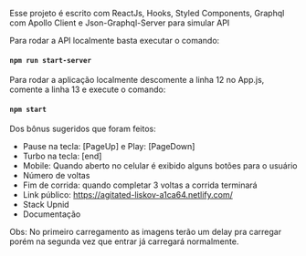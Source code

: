 Esse projeto é escrito com ReactJs, Hooks, Styled Components, Graphql com Apollo Client e Json-Graphql-Server para simular API

Para rodar a API localmente basta executar o comando:

#### `npm run start-server`

Para rodar a aplicação localmente descomente a linha 12 no App.js, comente a linha 13 e execute o comando:

#### `npm start`

Dos bônus sugeridos que foram feitos:
  - Pause na tecla: [PageUp] e Play: [PageDown]
  - Turbo na tecla: [end]
  - Mobile: Quando aberto no celular é exibido alguns botões para o usuário
  - Número de voltas
  - Fim de corrida: quando completar 3 voltas a corrida terminará
  - Link público: https://agitated-liskov-a1ca64.netlify.com/
  - Stack Upnid
  - Documentação
  
Obs: No primeiro carregamento as imagens terão um delay pra carregar porém na segunda vez que entrar já carregará normalmente.
